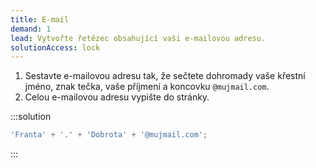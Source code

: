 ```yaml
---
title: E-mail
demand: 1
lead: Vytvořte řetězec obsahující vaši e-mailovou adresu.
solutionAccess: lock
---
```


1. Sestavte e-mailovou adresu tak, že sečtete dohromady vaše křestní jméno, znak tečka, vaše příjmení a koncovku `@mujmail.com`.
1. Celou e-mailovou adresu vypište do stránky.

:::solution

```js
'Franta' + '.' + 'Dobrota' + '@mujmail.com';
```

:::
